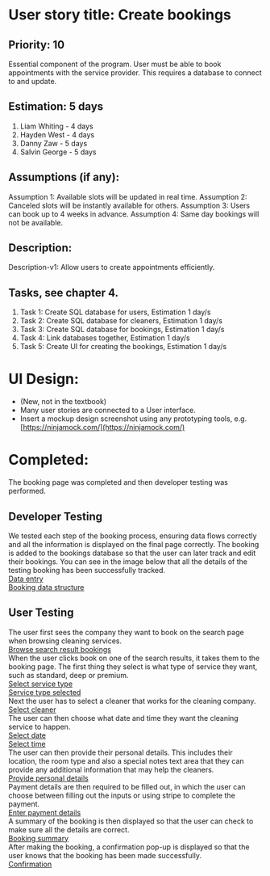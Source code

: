 # User story title: Create bookings


## Priority: 10 
Essential component of the program. User must be able to book appointments with the service provider.
This requires a database to connect to and update.

## Estimation: 5 days

1. Liam Whiting - 4 days
2. Hayden West - 4 days
3. Danny Zaw - 5 days
4. Salvin George - 5 days

## Assumptions (if any):
Assumption 1: Available slots will be updated in real time. 
Assumption 2: Canceled slots will be instantly available for others.
Assumption 3: Users can book up to 4 weeks in advance.
Assumption 4: Same day bookings will not be available. 

## Description:
Description-v1: Allow users to create appointments efficiently.

## Tasks, see chapter 4.

1. Task 1: Create SQL database for users, Estimation 1 day/s
2. Task 2: Create SQL database for cleaners, Estimation 1 day/s
3. Task 3: Create SQL database for bookings, Estimation 1 day/s
4. Task 4: Link databases together, Estimation 1 day/s
5. Task 5: Create UI for creating the bookings, Estimation 1 day/s


# UI Design:
* (New, not in the textbook) 
* Many user stories are connected to a User interface.
* Insert a mockup design screenshot using any prototyping tools, e.g. [https://ninjamock.com/](https://ninjamock.com/)


# Completed:
The booking page was completed and then developer testing was performed.

## Developer Testing
We tested each step of the booking process, ensuring data flows correctly and all the
information is displayed on the final page correctly.
The booking is added to the bookings database so that the user can later track and edit their bookings.
You can see in the image below that all the details of the testing booking has been successfully
tracked.  
[Data entry](../Images/01_Create_Bookings/09_database_write.png)  
[Booking data structure](../Images/01_Create_Bookings/11_booking_datatype.png)  

## User Testing
The user first sees the company they want to book on the search page when browsing cleaning
services.  
[Browse search result bookings](../Images/01_Create_Bookings/01_browse_service_providers.png)  
When the user clicks book on one of the search results, it takes them to the booking page.
The first thing they select is what type of service they want, such as standard, deep or premium.  
[Select service type](../Images/01_Create_Bookings/02_select_service_type_1.png)  
[Service type selected](../Images/01_Create_Bookings/02_select_service_type_2.png)  
Next the user has to select a cleaner that works for the cleaning company.  
[Select cleaner](../Images/01_Create_Bookings/03_select_cleaner.png)  
The user can then choose what date and time they want the cleaning service to happen.  
[Select date](../Images/01_Create_Bookings/04_select_date_time_1.png)  
[Select time](../Images/01_Create_Bookings/04_select_date_time_2.png)  
The user can then provide their personal details. This includes their location, the room type
and also a special notes text area that they can provide any additional information that
may help the cleaners.  
[Provide personal details](../Images/01_Create_Bookings/05_enter_address.png)  
Payment details are then required to be filled out, in which the user can choose between
filling out the inputs or using stripe to complete the payment.   
[Enter payment details](../Images/01_Create_Bookings/06_enter_payment_details.png)  
A summary of the booking is then displayed so that the user can check to make sure
all the details are correct.  
[Booking summary](../Images/01_Create_Bookings/07_booking_summary.png)  
After making the booking, a confirmation pop-up is displayed so that the user knows that
the booking has been made successfully.  
[Confirmation](../Images/01_Create_Bookings/08_confirmation_popup.png)  
